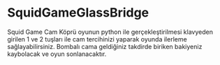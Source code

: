 # SquidGameGlassBridge
Squid Game Cam Köprü oyunun python ile gerçekleştirilmesi
klavyeden girilen 1 ve 2 tuşları ile cam tercihinizi yaparak oyunda ilerleme sağlayabilirsiniz. Bombalı cama geldiğiniz takdirde biriken bakiyeniz kaybolacak ve oyun sonlanacaktır.
